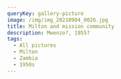 ```yaml
---
queryKey: gallery-picture
image: /img/img_20210904_0026.jpg
title: Milton and mission community
description: Mwenzo?, 1955?
tags:
  - All pictures
  - Milton
  - Zambia
  - 1950s
---
```

